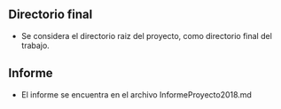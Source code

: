 ## Directorio final
-   Se considera el directorio raiz del proyecto, como directorio final del trabajo.


## Informe
-   El informe se encuentra en el archivo InformeProyecto2018.md
